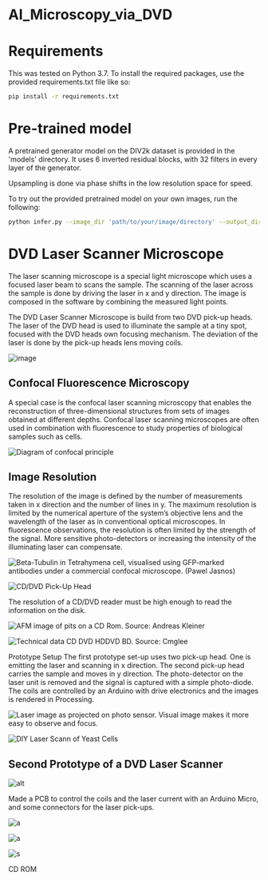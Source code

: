 # AI_Microscopy_via_DVD
# Requirements
This was tested on Python 3.7. To install the required packages, use the provided requirements.txt file like so:
```bash
pip install -r requirements.txt
```
# Pre-trained model
A pretrained generator model on the DIV2k dataset is provided in the 'models' directory. It uses 6 inverted residual blocks, with 32 filters in every layer of the generator.

Upsampling is done via phase shifts in the low resolution space for speed.

To try out the provided pretrained model on your own images, run the following:
```bash
python infer.py --image_dir 'path/to/your/image/directory' --output_dir 'path/to/save/super/resolution/images'
```
# DVD Laser Scanner Microscope
The laser scanning microscope is a special light microscope which uses a focused laser beam to scans the sample. The scanning of the laser across the sample is done by driving the laser in x and y direction.  The image is composed in the software by combining the measured light points.

The DVD Laser Scanner Microscope is build from two DVD pick-up heads. The laser of the DVD head is used to illuminate the sample at a tiny spot, focused with the DVD heads own focusing mechanism. The deviation of the laser is done by the pick-up heads lens moving coils.

![image](http://www.gaudi.ch/GaudiLabs/wp-content/uploads/DVDLaserScanner.png)

## Confocal Fluorescence Microscopy
A special case is the confocal laser scanning microscopy that enables the reconstruction of three-dimensional structures from sets of images obtained at different depths. Confocal laser scanning microscopes are often used in combination with fluorescence to study properties of biological samples such as cells.

![Diagram of confocal principle](http://www.gaudi.ch/GaudiLabs/wp-content/uploads/CofocalMicroscope-1024x512.png)

## Image Resolution
The resolution of the image is defined by the number of measurements taken in x direction and the number of lines in y. The maximum resolution is limited by the numerical aperture of the system’s objective lens and the wavelength of the laser as in conventional optical microscopes. In fluorescence observations, the resolution is often limited by the strength of the signal. More sensitive photo-detectors or increasing the intensity of the illuminating laser can compensate.


![Beta-Tubulin in Tetrahymena cell, visualised using GFP-marked antibodies under a commercial confocal microscope. (Pawel Jasnos)](http://www.gaudi.ch/GaudiLabs/wp-content/uploads/Tetrachimena_Beta_Tubulin-300x270.png)


![CD/DVD Pick-Up Head](http://www.gaudi.ch/GaudiLabs/wp-content/uploads/695290805_277-300x225.jpg)

The resolution of a CD/DVD reader must be high enough to read the information on the disk.



![AFM image of pits on a CD Rom. Source: Andreas Kleiner](http://www.gaudi.ch/GaudiLabs/wp-content/uploads/cd_10um-300x263.jpg)



![Technical data CD DVD HDDVD BD. Source: Cmglee](http://www.gaudi.ch/GaudiLabs/wp-content/uploads/Pits-1024x529.png)

 

Prototype Setup
The first prototype set-up uses two pick-up head. One is emitting the laser and scanning in x direction. The second pick-up head carries the sample and moves in y direction. The photo-detector on the laser unit is removed and the signal is captured with a simple photo-diode. The coils are controlled by an Arduino with drive electronics and the images is rendered in Processing.


![Laser image as projected on photo sensor. Visual image makes it more easy to observe and focus.](http://www.gaudi.ch/GaudiLabs/wp-content/uploads/Screenshot-from-2016-12-06-230909-300x170.png)

![DIY Laser Scann of Yeast Cells](http://www.gaudi.ch/GaudiLabs/wp-content/uploads/LaserScann-1024x571.png)


## Second Prototype of a DVD Laser Scanner

![alt](http://www.gaudi.ch/GaudiLabs/wp-content/uploads/DVDLaserPCB-871x1024.png)

Made a PCB to control the coils and the laser current with an Arduino Micro, and some connectors for the laser pick-ups.

![a](http://www.gaudi.ch/GaudiLabs/wp-content/uploads/DVDLaserScanner1-300x168.jpg)

![a](http://www.gaudi.ch/GaudiLabs/wp-content/uploads/DVDLaserScanner2-300x168.jpg)

![s](http://www.gaudi.ch/GaudiLabs/wp-content/uploads/CD2-300x228.png)

CD ROM
